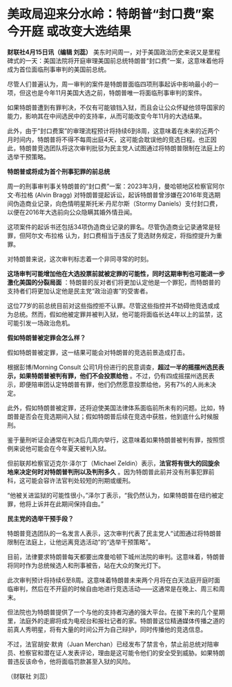 # 美政局迎来分水岭：特朗普“封口费”案今开庭 或改变大选结果

**财联社4月15日讯（编辑 刘蕊）**
美东时间周一，对于美国政治历史来说又是里程碑式的一天：美国法院将开庭审理美国前总统特朗普“封口费”一案，这意味着他将成为首位面临刑事审判的美国前总统。

尽管人们普遍认为，周一审判的案件是特朗普面临四项刑事起诉中影响最小的一项，但这也是今年11月美国大选之前，特朗普唯一将面临刑事审判的案件。

如果特朗普遭到有罪判决，不仅有可能锒铛入狱，而且会让公众怀疑他领导国家的能力，影响其在中间选民中的支持率，从而可能改变今年11月的大选结果。

此外，由于“封口费案”的审理流程预计将持续6到8周，这意味着在未来的近两个月时间内，特朗普将不得不每周出庭4天，这可能会耽误他的竞选日程。也正因此，特朗普竞选团队将这次审判批驳为民主党人试图通过将特朗普限制在法庭上的选举干预策略。

**特朗普或将成为首个刑事犯罪的前总统**

周一的刑事审判事关特朗普的“封口费”一案：2023年3月，曼哈顿地区检察官阿尔文·布拉格 (Alvin Bragg)
对特朗普提起诉讼，起诉特朗普曾涉嫌在2016年竞选期间伪造商业记录，向色情明星斯托米·丹尼尔斯（Stormy
Daniels）支付封口费，以便在2016年大选前向公众隐瞒其婚外情丑闻。

这项案件的起诉书还包括34项伪造商业记录的罪名。尽管伪造商业记录通常是轻罪，但阿尔文·布拉格 认为，封口费相当于违反了竞选财务规定，将指控提升为重罪。

对特朗普来说，这次审判标志着一个非同寻常的时刻。

**这场审判可能增加他在大选投票前就被定罪的可能性，同时这期审判也可能进一步激化美国的分裂局面**
：特朗普的反对者们将更加认定他是一个罪犯，而特朗普的支持者们将更加认定他是民主党“政治迫害”的受害者。

这位77岁的前总统目前对这些指控拒不认罪。尽管这些指控并不妨碍他竞选或成为总统。然而，假如他被定罪并被判入狱，他可能将面临长达4年以上的监禁，这可能引发一场政治危机。

**假如特朗普被定罪会怎么样？**

假如特朗普被定罪，这一结果可能会对特朗普的竞选前景造成打击。

根据彭博/Morning Consult 公司1月份进行的民意调查，**超过一半的摇摆州选民表示，如果特朗普被判有罪，他们不会投票给他**
。不过，仍有四成摇摆州选民表示，即便陪审团认定特朗普有罪，他们仍然愿意投票给他，另有7%的人尚未决定。

此外，假如特朗普被定罪，还将迫使美国法律体系面临前所未有的问题。比如，特朗普是否会在竞选期间入狱；假如特朗普后续在竞选中获胜，他到底什么时候服刑。

鉴于量刑听证会通常在判决后几周内举行，这意味着如果特朗普被判有罪，按照惯例来说他可能会在今年夏天被判入狱。

但前联邦检察官迈克尔·泽尔丁（Michael Zeldin）表示，**法官将有很大的回旋余地来决定何时对特朗普判刑以及判刑多久**
。因为特朗普此前并没有刑事犯罪前科，这可能会容许法官判处较短的刑期或缓刑。

“他被关进监狱的可能性很小，”泽尔丁表示，“我仍然认为，如果特朗普在纽约被定罪，他将上诉并在此期间保持自由。”

**民主党的选举干预手段？**

特朗普竞选团队的一名发言人表示，这次审判代表了民主党人“试图通过将特朗普限制在法庭上，让他远离竞选活动”的“选举干预策略”。

目前，法律要求特朗普每天都要出席曼哈顿下城州法院的审判。这意味着，特朗普将同时作为总统候选人和刑事被告，站在大众的聚光灯下。

此次审判预计将持续6至8周。这意味着特朗普未来两个月将在白天法庭开庭时面临审判，然后在不开庭的时候自由地进行竞选活动——这通常是在晚上、周三和周末。

但法院也为特朗普提供了一个与他的支持者沟通的强大平台。在接下来的几个星期里，法庭外的走廊将成为电视台和报社记者的家。特朗普这位精通媒体传播之道的前真人秀明星，将有大量的时间公开为自己辩护，同时传播他的竞选信息。

不过，法官胡安·默肯（Juan
Merchan）已经发布了禁言令，禁止前总统对陪审员、检察官和潜在证人发表评论，理由是这可能令他们的安全受到威胁。如果特朗普违反该命令，他将面临罚款甚至入狱的风险。

（财联社 刘蕊）

